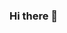 ### Hi there 👋

<!--
**Mr-Tosyn/Mr-Tosyn** is a ✨ _special_ ✨ repository because its `README.md` (this file) appears on your GitHub profile.

Here are some ideas to get you started:

- 🔭 I’m currently working on ...
- 🌱 I’m currently learning BackEnd DEvelopment at Altschool Africa
- 👯 I’m looking to collaborate on open-source projects
- 🤔 I’m looking to participate in hackathons, internships, and entry-level opportunities.
- 📫 How to reach me: adesua.oluwatosin@gmail.com
- ⚡ Fun fact: I am a student at AltSchool Africa School of Software Engineering Class of 2023.
-->
